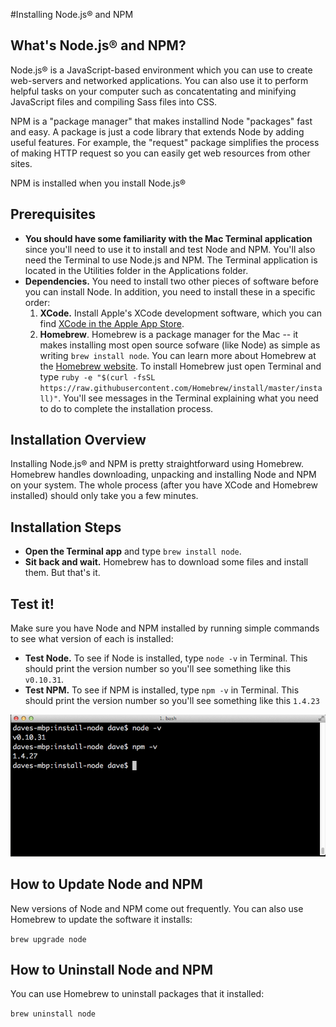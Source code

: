 #Installing Node.js® and NPM

## What's Node.js®  and NPM?
Node.js® is a JavaScript-based environment which you can use to create web-servers and networked applications. You can also use it to perform helpful tasks on your computer such as concatentating and minifying JavaScript files and compiling Sass files into CSS.

NPM is a "package manager" that makes installind Node "packages" fast and easy. A package is just a code library that extends Node by adding useful features. For example, the "request" package simplifies the process of making HTTP request so you can easily get web resources from other sites.

NPM is installed when you install Node.js®

## Prerequisites
* **You should have some familiarity with the Mac Terminal application** since you'll need to use it to install and test Node and NPM. You'll also need the Terminal to use Node.js and NPM. The Terminal application is located in the Utilities folder in the Applications folder.
* **Dependencies.** You need to install two other pieces of software before you can install Node. In addition, you need to install these in a specific order:
  1. **XCode.** Install Apple's XCode development software, which you can find [XCode in the Apple App Store](http://itunes.apple.com/us/app/xcode/id497799835?ls=1&mt=12). 
  2. **Homebrew**. Homebrew is a package manager for the Mac -- it makes installing most open source sofware (like Node) as simple as writing `brew install node`. You can learn more about Homebrew at the [Homebrew website](http://brew.sh/). To install Homebrew just open Terminal and type `ruby -e "$(curl -fsSL https://raw.githubusercontent.com/Homebrew/install/master/install)"`. You'll see messages in the Terminal explaining what you need to do to complete the installation process.

## Installation Overview
Installing Node.js® and NPM is pretty straightforward using Homebrew. Homebrew handles downloading, unpacking and installing Node and NPM on your system. The whole process (after you have XCode and Homebrew installed) should only take you a few minutes.

## Installation Steps
* **Open the Terminal app** and type `brew install node`.
* **Sit back and wait.** Homebrew has to download some files and install them. But that's it.
 
## Test it!
Make sure you have Node and NPM installed by running simple commands to see what version of each is installed:

* **Test Node.** To see if Node is installed, type `node -v` in Terminal. This should print the version number so you'll see something like this `v0.10.31`.
* **Test NPM.** To see if NPM is installed, type `npm -v` in Terminal. This should print the version number so you'll see something like this `1.4.23`

![](node-install1.png)


## How to Update Node and NPM
New versions of Node and NPM come out frequently. You can also use Homebrew to update the software it installs:

`brew upgrade node`

## How to Uninstall Node and NPM
You can use Homebrew to uninstall packages that it installed:

`brew uninstall node`